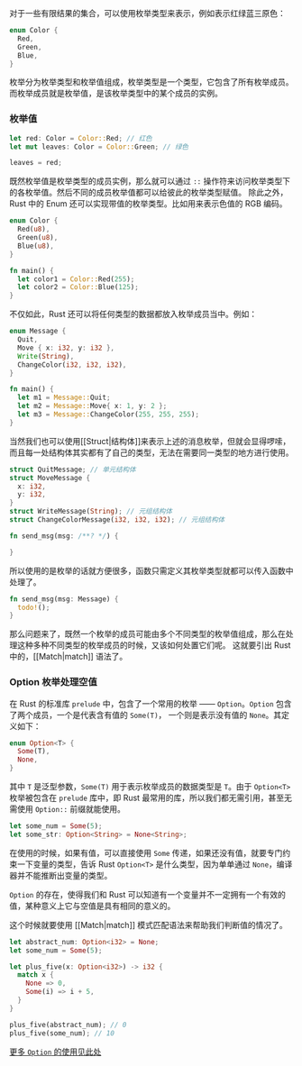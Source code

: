 对于一些有限结果的集合，可以使用枚举类型来表示，例如表示红绿蓝三原色：

```Rust
enum Color {
  Red,
  Green,
  Blue,
}
```

枚举分为枚举类型和枚举值组成，枚举类型是一个类型，它包含了所有枚举成员。而枚举成员就是枚举值，是该枚举类型中的某个成员的实例。

### 枚举值

```Rust
let red: Color = Color::Red; // 红色
let mut leaves: Color = Color::Green; // 绿色

leaves = red;
```

既然枚举值是枚举类型的成员实例，那么就可以通过 `::` 操作符来访问枚举类型下的各枚举值。然后不同的成员枚举值都可以给彼此的枚举类型赋值。
除此之外，Rust 中的 Enum 还可以实现带值的枚举类型。比如用来表示色值的 RGB 编码。

```Rust
enum Color {
  Red(u8),
  Green(u8),
  Blue(u8),
}

fn main() {
  let color1 = Color::Red(255);
  let color2 = Color::Blue(125);
}
```

不仅如此，Rust 还可以将任何类型的数据都放入枚举成员当中。例如：

```Rust
enum Message {
  Quit,
  Move { x: i32, y: i32 },
  Write(String),
  ChangeColor(i32, i32, i32),
}

fn main() {
  let m1 = Message::Quit;
  let m2 = Message::Move{ x: 1, y: 2 };
  let m3 = Message::ChangeColor(255, 255, 255);
}
```

当然我们也可以使用[[Struct|结构体]]来表示上述的消息枚举，但就会显得啰嗦，而且每一处结构体其实都有了自己的类型，无法在需要同一类型的地方进行使用。

```Rust
struct QuitMessage; // 单元结构体
struct MoveMessage {
  x: i32,
  y: i32,
}
struct WriteMessage(String); // 元组结构体
struct ChangeColorMessage(i32, i32, i32); // 元组结构体

fn send_msg(msg: /**? */) {

}
```

所以使用的是枚举的话就方便很多，函数只需定义其枚举类型就都可以传入函数中处理了。

```Rust
fn send_msg(msg: Message) {
  todo!();
}
```

那么问题来了，既然一个枚举的成员可能由多个不同类型的枚举值组成，那么在处理这种多种不同类型的枚举成员的时候，又该如何处置它们呢。
这就要引出 Rust 中的，[[Match|match]] 语法了。

### Option 枚举处理空值

在 Rust 的标准库 `prelude` 中，包含了一个常用的枚举 —— `Option`。`Option` 包含了两个成员，一个是代表含有值的 `Some(T)`， 一个则是表示没有值的 `None`。其定义如下：

```Rust
enum Option<T> {
  Some(T),
  None,
}
```

其中 `T` 是泛型参数，`Some(T)` 用于表示枚举成员的数据类型是 `T`。由于 `Option<T>` 枚举被包含在 `prelude` 库中，即 Rust 最常用的库，所以我们都无需引用，甚至无需使用 `Option::` 前缀就能使用。

```Rust
let some_num = Some(5);
let some_str: Option<String> = None<String>;
```

在使用的时候，如果有值，可以直接使用 `Some` 传递，如果还没有值，就要专门约束一下变量的类型，告诉 Rust `Option<T>` 是什么类型，因为单单通过 `None`，编译器并不能推断出变量的类型。

`Option` 的存在，使得我们和 Rust 可以知道有一个变量并不一定拥有一个有效的值，某种意义上它与空值是具有相同的意义的。

这个时候就要使用 [[Match|match]] 模式匹配语法来帮助我们判断值的情况了。

```Rust
let abstract_num: Option<i32> = None;
let some_num = Some(5);

let plus_five(x: Option<i32>) -> i32 {
  match x {
    None => 0,
    Some(i) => i + 5,
  }
}

plus_five(abstract_num); // 0
plus_five(some_num); // 10

```

[更多 `Option` 的使用见此处](https://doc.rust-lang.org/std/option/enum.Option.html)
